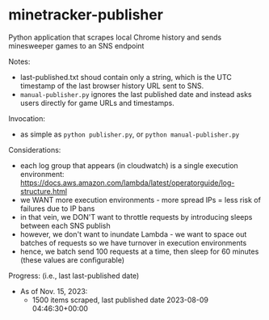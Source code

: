 # minetracker-publisher
Python application that scrapes local Chrome history and sends minesweeper games to an SNS endpoint

Notes:
- last-published.txt shoud contain only a string, which is the UTC timestamp of the last browser history URL sent to SNS.
- `manual-publisher.py` ignores the last published date and instead asks users directly for game URLs and timestamps.

Invocation:
- as simple as `python publisher.py`, or `python manual-publisher.py`

Considerations:
- each log group that appears (in cloudwatch) is a single execution environment: https://docs.aws.amazon.com/lambda/latest/operatorguide/log-structure.html
- we WANT more execution environments - more spread IPs = less risk of failures due to IP bans
- in that vein, we DON'T want to throttle requests by introducing sleeps between each SNS publish
- however, we don't want to inundate Lambda - we want to space out batches of requests so we have turnover in execution environments
- hence, we batch send 100 requests at a time, then sleep for 60 minutes (these values are configurable)

Progress: (i.e., last last-published date)
- As of Nov. 15, 2023:
    - 1500 items scraped, last published date 2023-08-09 04:46:30+00:00